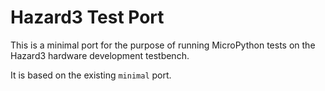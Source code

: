 # Hazard3 Test Port

This is a minimal port for the purpose of running MicroPython tests on the Hazard3 hardware development testbench.

It is based on the existing `minimal` port.
